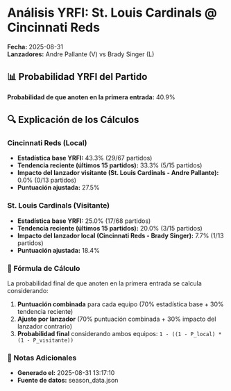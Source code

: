# Análisis YRFI: St. Louis Cardinals @ Cincinnati Reds

**Fecha:** 2025-08-31  
**Lanzadores:** Andre Pallante (V) vs Brady Singer (L)

## 📊 Probabilidad YRFI del Partido

**Probabilidad de que anoten en la primera entrada:** 40.9%

## 🔍 Explicación de los Cálculos

### Cincinnati Reds (Local)
- **Estadística base YRFI:** 43.3% (29/67 partidos)
- **Tendencia reciente (últimos 15 partidos):** 33.3% (5/15 partidos)
- **Impacto del lanzador visitante (St. Louis Cardinals - Andre Pallante):** 0.0% (0/13 partidos)
- **Puntuación ajustada:** 27.5%

### St. Louis Cardinals (Visitante)
- **Estadística base YRFI:** 25.0% (17/68 partidos)
- **Tendencia reciente (últimos 15 partidos):** 20.0% (3/15 partidos)
- **Impacto del lanzador local (Cincinnati Reds - Brady Singer):** 7.7% (1/13 partidos)
- **Puntuación ajustada:** 18.4%

### 📝 Fórmula de Cálculo

La probabilidad final de que anoten en la primera entrada se calcula considerando:
1. **Puntuación combinada** para cada equipo (70% estadística base + 30% tendencia reciente)
2. **Ajuste por lanzador** (70% puntuación combinada + 30% impacto del lanzador contrario)
3. **Probabilidad final** considerando ambos equipos: `1 - ((1 - P_local) * (1 - P_visitante))`

### 📌 Notas Adicionales

- **Generado el:** 2025-08-31 13:17:10
- **Fuente de datos:** season_data.json

